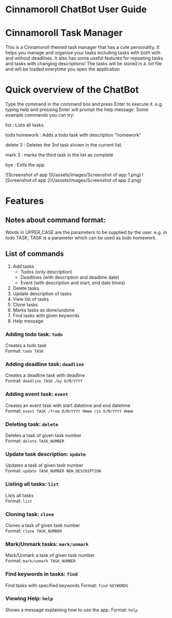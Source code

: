 # Cinnamoroll ChatBot User Guide

# Cinnamoroll Task Manager
This is a Cinnamoroll themed task manager that has a cute personality.
It helps you manage and organise your tasks including tasks with both with and without deadlines.
It also has some useful features for repeating tasks and tasks with changing descriptions!
The tasks will be stored in a .txt file and will be loaded everytime you open the application

# Quick overview of the ChatBot
Type the command in the command box and press Enter to execute it. e.g. typing help and pressing Enter will prompt the help message.
Some example commands you can try:

list : Lists all tasks.

todo homework : Adds a todo task with description "homework"

delete 3 : Deletes the 3rd task shown in the current list.

mark 3 : marks the third task in the list as complete

bye : Exits the app.


![Screenshot of app 1](/assets/images/Screenshot of app 1.png)
![Screenshot of app 2](/assets/images/Screenshot of app 2.png)


# Features
## Notes about command format:
Words in UPPER_CASE are the parameters to be supplied by the user.
e.g. in todo TASK, TASK is a parameter which can be used as todo homework.

## List of commands
1. Add tasks
    * Todos (only description)
    * Deadlines (with description and deadline date)
    * Event (with description and start, end date times)
2. Delete tasks
3. Update description of tasks
4. View list of tasks
5. Clone tasks
6. Marks tasks as done/undone
7. Find tasks with given keywords
8. Help message



### Adding todo task: `todo`

Creates a todo task  
Format: `todo TASK`

### Adding deadline task: `deadline`

Creates a deadline task with deadline  
Format: `deadline TASK /by D/M/YYYY`

### Adding event task: `event`

Creates an event task with start datetime and end datetime  
Format: `event TASK /from D/M/YYYY HHmm /to D/M/YYYY HHmm`

### Deleting task: `delete`

Deletes a task of given task number  
Format: `delete TASK_NUMBER`
  

### Update task description: `update`

Updates a task of given task number  
Format: `update TASK_NUMBER NEW_DESCRIPTION`

### Listing all tasks: `list`

Lists all tasks  
Format: `list`

### Cloning task: `clone`

Clones a task of given task number  
Format: `clone TASK_NUMBER`

### Mark/Unmark tasks: `mark/unmark`

Mark/Unmark a task of given task number  
Format: `mark/unmark TASK_NUMBER`

### Find keywords in tasks: `find`

Find tasks with specified keywords
Format: `find KEYWORDS`

### Viewing Help: `help`

Shows a message explaining how to use the app.
Format: `help`

